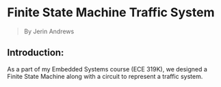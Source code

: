 # Finite State Machine Traffic System
> By Jerin Andrews

## Introduction:
As a part of my Embedded Systems course (ECE 319K), we designed a Finite State Machine along with a circuit to represent a traffic system.
